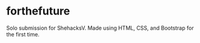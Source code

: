 # forthefuture
Solo submission for ShehacksV. Made using HTML, CSS, and Bootstrap for the first time.
